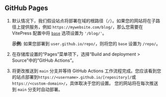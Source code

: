 ## GitHub Pages

1. 默认情况下，我们假设站点将部署在域的根路径（`/`）。如果您的网站将在子路径上提供服务，例如 `https://mywebsite.com/blog/`，那么您需要在 VitePress 配置中将 [`base`](https://vitepress.dev/reference/site-config#base) 选项设置为 `'/blog/'`。

    **示例:** 如果您部署到 `user.github.io/repo/`，则将您的 `base` 设置为 `/repo/`。

2. 在存储库设置的“Pages”菜单项下，选择“Build and deployment > Source”中的“GitHub Actions”。

3. 将更改推送到 `main` 分支并等待 GitHub Actions 工作流程完成。您应该看到您的站点部署到`https://<username>.github.io/[repository]/`或`https://<custom-domain>/`，具体取决于您的设置。 您的网站将在每次推送到 `main` 分支时自动部署。


